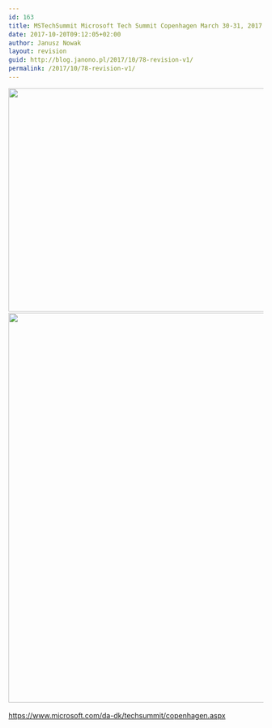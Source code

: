 ```yaml
---
id: 163
title: MSTechSummit Microsoft Tech Summit Copenhagen March 30-31, 2017
date: 2017-10-20T09:12:05+02:00
author: Janusz Nowak
layout: revision
guid: http://blog.janono.pl/2017/10/78-revision-v1/
permalink: /2017/10/78-revision-v1/
---
```

<img class="alignnone size-full wp-image-82" src="/wp-content/uploads/2017/03/Copenhagen_VP4.jpg" alt="" width="776" height="440" srcset="/wp-content/uploads/2017/03/Copenhagen_VP4.jpg 776w, /wp-content/uploads/2017/03/Copenhagen_VP4-300x170.jpg 300w, /wp-content/uploads/2017/03/Copenhagen_VP4-768x435.jpg 768w" sizes="(max-width: 776px) 100vw, 776px" /><img class="alignnone size-full wp-image-81" src="/wp-content/uploads/2017/03/2017-mstech-summit.jpg" alt="" width="1024" height="768" srcset="/wp-content/uploads/2017/03/2017-mstech-summit.jpg 1024w, /wp-content/uploads/2017/03/2017-mstech-summit-300x225.jpg 300w, /wp-content/uploads/2017/03/2017-mstech-summit-768x576.jpg 768w" sizes="(max-width: 1024px) 100vw, 1024px" />

<https://www.microsoft.com/da-dk/techsummit/copenhagen.aspx>